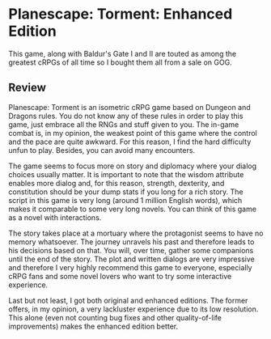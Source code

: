 # Planescape: Torment: Enhanced Edition

This game, along with Baldur's Gate I and II are touted as among the greatest cRPGs of all time so I bought them all from a sale on GOG.

## Review

Planescape: Torment is an isometric cRPG game based on Dungeon and Dragons rules. You do not know any of these rules in order to play this game, just embrace all the RNGs and stuff given to you. The in-game combat is, in my opinion, the weakest point of this game where the control and the pace are quite awkward. For this reason, I find the hard difficulty unfun to play. Besides, you can avoid many encounters.

The game seems to focus more on story and diplomacy where your dialog choices usually matter. It is important to note that the wisdom attribute enables more dialog and, for this reason, strength, dexterity, and constitution should be your dump stats if you long for a rich story. The script in this game is very long (around 1 million English words), which makes it comparable to some very long novels. You can think of this game as a novel with interactions.

The story takes place at a mortuary where the protagonist seems to have no memory whatsoever. The journey unravels his past and therefore leads to his decisions based on that. You will, over time, gather some companions until the end of the story. The plot and written dialogs are very impressive and therefore I very highly recommend this game to everyone, especially cRPG fans and some novel lovers who want to try some interactive experience.

Last but not least, I got both original and enhanced editions. The former offers, in my opinion, a very lackluster experience due to its low resolution. This alone (even not counting bug fixes and other quality-of-life improvements) makes the enhanced edition better.
